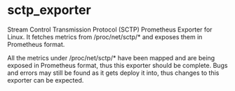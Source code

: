 # sctp_exporter
Stream Control Transmission Protocol (SCTP) Prometheus Exporter for Linux. It
fetches metrics from /proc/net/sctp/* and exposes them in Prometheus format.

All the metrics under /proc/net/sctp/* have been mapped and are being exposed
in Prometheus format, thus this exporter should be complete. Bugs and errors
may still be found as it gets deploy it into, thus changes to this exporter 
can be expected.